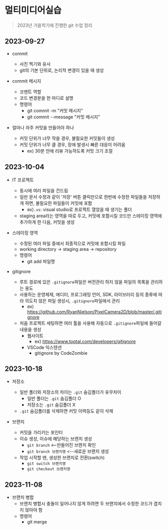 # 멀티미디어실습

> 2023년 가을학기에 진행한 git 수업 정리

## 2023-09-27
- commit
    - 사진 찍기와 유사
    - git의 기본 단위로, 논리적 변경이 있을 때 생성

- commit 메시지
    - 코멘트 역할
    - 코드 변경분을 한 마디로 설명
    - 명령어
        - git commit -m "커밋 메시지"
        - git commit --message "커밋 메시지"

- 얼마나 자주 커밋을 만들어야 하나
    - 커밋 단위가 너무 작을 경우, 불필요한 커밋들이 생성
    - 커밋 단위가 너무 클 경우, 장애 발생시 빠른 대응이 어려움
        - ex) 30분 안에 리뷰 가능하도록 커밋 크기 조절
 
## 2023-10-04
- IT 프로젝트
    - 동시에 여러 파일을 건드림
    - 일반 문서 수정과 같이 '저장' 버튼 클릭만으로 한번에 수정한 파일들을 저장하게 하면, 불필요한 파일들이 커밋에 포함
        - ex)`.vs`: visual studio로 프로젝트 열었을 때 생기는 폴더
    - staging area라는 영역을 따로 두고, 커밋에 포함시킬 코드만 스테이징 영역에 추가하게 한 다음, 커밋을 생성

- 스테이징 영역
    - 수정된 여러 파일 중에서 최종적으로 커밋에 포함시킬 파일
    - working directory -> staging area -> repository
    - 명령어
        - git add 파일명

- gitignore
    - 루트 경로에 있은 `.gitignore`파일은 버전관리 하지 않을 파일의 목록을 관리하는 용도
    - 사용하는 운영체제, 에디터, 프로그래밍 언어, SDK, 라이브러리 등의 종류에 따라 의도치 않은 파일 생성시, `.gitignore`파일에서 관리
        - ex) https://github.com/RyanNielson/PixelCamera2D/blob/master/.gitignore
    - 처음 프로젝트 세팅하면 여러 툴을 사용해 자동으로 `.gitignore`파일에 들어갈 내용을 생성
        - 웹사이트
            - ex) https://www.toptal.com/developers/gitignore
        - VSCode 익스텐션
            - gitignore by CodeZombie
         
## 2023-10-18
- 저장소
    - 일반 폴더와 저장소의 차이는 `.git` 숨김폴더가 유무차이
        - 일반 폴더는 `.git` 숨김폴더 O
        - 저장소는 `.git` 숨김폴더 X
    - `.git` 숨김폴더를 삭제하면 커밋 이력등도 같이 삭제

- 브랜치
    - 커밋을 가리키는 포인터
    - 이슈 생성, 이슈에 해당하는 브랜치 생성
        - `git branch` <--만들어진 브랜치 확인
        - `git branch 브랜치명` <--새로운 브랜치 생성
    - 작업 시작할 땐, 생성한 브랜치로 전환(switch)
        - `git switch 브랜치명`
        - `git checkout 브랜치명`

## 2023-11-08
- 브랜치 병합
    - 브랜치 병합시 충돌이 일어나지 않게 하려면 두 브랜치에서 수정한 코드가 겹치지 않아야 함
    - 명령어
        - git merge
